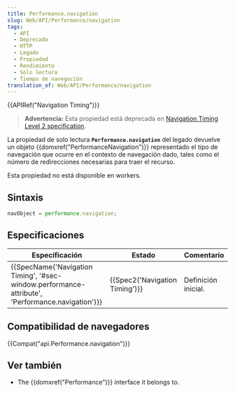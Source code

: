 ```yaml
---
title: Performance.navigation
slug: Web/API/Performance/navigation
tags:
  - API
  - Deprecado
  - HTTP
  - Legado
  - Propiedad
  - Rendimiento
  - Solo lectura
  - Tiempo de navegación
translation_of: Web/API/Performance/navigation
---
```

{{APIRef("Navigation Timing")}}

> **Advertencia:** Esta propiedad está deprecada en [Navigation Timing Level 2 specification](https://w3c.github.io/navigation-timing/#obsolete).

La propiedad de solo lectura **`Performance.navigation`** del legado devuelve un objeto {{domxref("PerformanceNavigation")}} representado el tipo de navegación que ocurre en el contexto de navegación dado, tales como el número de redirecciones necesarias para traer el recurso.

Esta propiedad no está disponible en workers.

## Sintaxis

```js
navObject = performance.navigation;
```

## Especificaciones

| Especificación                                                                                                                   | Estado                                   | Comentario          |
| -------------------------------------------------------------------------------------------------------------------------------- | ---------------------------------------- | ------------------- |
| {{SpecName('Navigation Timing', '#sec-window.performance-attribute', 'Performance.navigation')}} | {{Spec2('Navigation Timing')}} | Definición inicial. |

## Compatibilidad de navegadores

{{Compat("api.Performance.navigation")}}

## Ver también

- The {{domxref("Performance")}} interface it belongs to.
